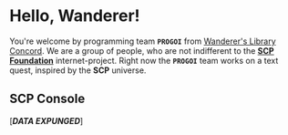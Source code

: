 # Hello, Wanderer!

You're welcome by programming team **`PROGOI`** from [Wanderer's Library Concord](https://vk.com/wanderers_library_concord "VK Group"). 
We are a group of people, who are not indifferent to the **[SCP Foundation](http://www.scp-wiki.net/)** internet-project. Right now the **`PROGOI`** team works on a text quest, inspired by the **SCP** universe.

## SCP Console

[***DATA EXPUNGED***]
